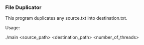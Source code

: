 ### File Duplicator

This program duplicates any source.txt into destination.txt.

Usage: 

./main <source_path> <destination_path> <number_of_threads>
